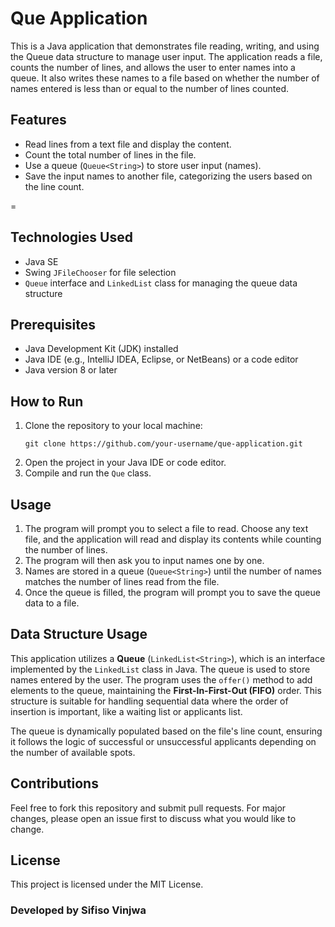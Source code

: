 
<body>
    <h1>Que Application</h1>
    <p>This is a Java application that demonstrates file reading, writing, and using the Queue data structure to manage user input. The application reads a file, counts the number of lines, and allows the user to enter names into a queue. It also writes these names to a file based on whether the number of names entered is less than or equal to the number of lines counted.</p>

  <h2>Features</h2>
    <ul>
        <li>Read lines from a text file and display the content.</li>
        <li>Count the total number of lines in the file.</li>
        <li>Use a queue (<code>Queue&lt;String&gt;</code>) to store user input (names).</li>
        <li>Save the input names to another file, categorizing the users based on the line count.</li>
    </ul>

=    <h2>Technologies Used</h2>
    <ul>
        <li>Java SE</li>
        <li>Swing <code>JFileChooser</code> for file selection</li>
        <li><code>Queue</code> interface and <code>LinkedList</code> class for managing the queue data structure</li>
    </ul>
    <h2>Prerequisites</h2>
    <ul>
        <li>Java Development Kit (JDK) installed</li>
        <li>Java IDE (e.g., IntelliJ IDEA, Eclipse, or NetBeans) or a code editor</li>
        <li>Java version 8 or later</li>
    </ul>

  <h2>How to Run</h2>
    <ol>
        <li>Clone the repository to your local machine:
            <pre><code>git clone https://github.com/your-username/que-application.git</code></pre>
        </li>
        <li>Open the project in your Java IDE or code editor.</li>
        <li>Compile and run the <code>Que</code> class.</li>
    </ol>

  <h2>Usage</h2>
    <ol>
        <li>The program will prompt you to select a file to read. Choose any text file, and the application will read and display its contents while counting the number of lines.</li>
        <li>The program will then ask you to input names one by one.</li>
        <li>Names are stored in a queue (<code>Queue&lt;String&gt;</code>) until the number of names matches the number of lines read from the file.</li>
        <li>Once the queue is filled, the program will prompt you to save the queue data to a file.</li>
    </ol>
    <h2>Data Structure Usage</h2>
    <p>This application utilizes a <strong>Queue</strong> (<code>LinkedList&lt;String&gt;</code>), which is an interface implemented by the <code>LinkedList</code> class in Java. The queue is used to store names entered by the user. The program uses the <code>offer()</code> method to add elements to the queue, maintaining the <strong>First-In-First-Out (FIFO)</strong> order. This structure is suitable for handling sequential data where the order of insertion is important, like a waiting list or applicants list.</p>
    <p>The queue is dynamically populated based on the file's line count, ensuring it follows the logic of successful or unsuccessful applicants depending on the number of available spots.</p>

   <h2>Contributions</h2>
    <p>Feel free to fork this repository and submit pull requests. For major changes, please open an issue first to discuss what you would like to change.</p>

  <h2>License</h2>
    <p>This project is licensed under the MIT License.</p>
  <h3>Developed by Sifiso Vinjwa </h3>
</body>
</html>
